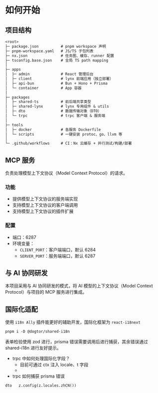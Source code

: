 # 如何开始

## 项目结构

```txt title="项目结构"
<root>
├─ package.json          # pnpm workspace 声明
├─ pnpm-workspace.yaml   # JS/TS 子包列表
├─ nx.json               # 任务图、缓存、runner 配置
├─ tsconfig.base.json    # 全局 TS path mapping
│
├─ apps
│  ├─ admin              # React 管理后台
│  ├─ client             # lynx 前端应用（独立部署）
│  ├─ api-bun            # Bun + Hono + Prisma
│  └─ container          # App 容器
│
├─ packages
│  ├─ shared-ts          # 前后端共享类型
│  ├─ shared-lynx        # lynx 专用组件 & utils
│  ├─ dto                # 数据传输对象（DTO）
│  └─ trpc               # trpc 客户端 & 服务端
│
├─ tools
│  ├─ docker             # 各服务 Dockerfile
│  └─ scripts            # 一键安装 protoc、go、llvm 等
│
└─ .github/workflows     # CI：Nx 云缓存 + 并行测试/构建/部署
```

## MCP 服务

负责处理模型上下文协议（Model Context Protocol）的请求。

### 功能

- 提供模型上下文协议的服务端实现
- 支持模型上下文协议的客户端调用
- 支持模型上下文协议的插件扩展

### 配置

- 端口：6287
- 环境变量：
  - `CLIENT_PORT`：客户端端口，默认 6284
  - `SERVER_PORT`：服务端端口，默认 6287


## 与 AI 协同研发

本项目采用与 AI 协同研发的模式，将 AI 模型的上下文协议（Model Context Protocol）与项目的 MCP 服务进行集成。


## 国际化适配

使用 `i18n Ally` 插件能更好的辅助开发，国际化框架为 `react-i18next`

```txt title=shared-i18n
pnpm i -D @dogtor/shared-i18n
```

表单检验使用 zod 进行，prisma 错误需要调用后进行捕获，其余错误通过 shared-i18n 进行友好提示。

- trpc 中如何处理国际化字段？
    - 目前可通过 ctx 注入 locale、t 字段
    - 
- trpc 如何捕获 prisma 错误


```txt
dto   z.config(z.locales.zhCN())

```


